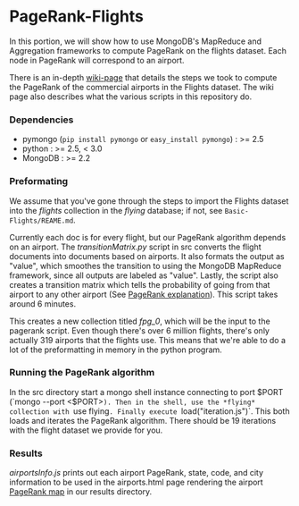 PageRank-Flights
================

In this portion, we will show how to use MongoDB's MapReduce and Aggregation frameworks to compute PageRank on the flights dataset. Each node in PageRank will correspond to an airport. 

There is an in-depth [wiki-page](http://github.com/10gen-interns/big-data-exploration/wiki/Pagerank-on-Flights-Dataset) that details the steps we took to compute the PageRank of the commercial airports in the Flights dataset. The wiki page also describes what the various scripts in this repository do.

### Dependencies
* pymongo (`pip install pymongo` or `easy_install pymongo`) : >= 2.5
* python : >= 2.5, < 3.0
* MongoDB : >= 2.2

### Preformating

We assume that you've gone through the steps to import the Flights dataset into the _flights_ collection in the _flying_ database; if not, see `Basic-Flights/REAME.md`.

Currently each doc is for every flight, but our PageRank algorithm depends on an airport. The *transitionMatrix.py* script in src converts the flight documents into documents based on airports. It also formats the output as "value", which smoothes the transition to using the MongoDB MapReduce framework, since all outputs are labeled as "value". Lastly, the script also creates a transition matrix which tells the probability of going from that airport to any other airport (See [PageRank explanation](http://github.com/10gen-interns/big-data-exploration/wiki/PageRank-on-Flights-Dataset#making-a-graph-of-airports)). This script takes around 6 minutes. 

This creates a new collection titled *fpg_0*, which will be the input to the pagerank script. Even though there's over 6 million flights, there's only actually 319 airports that the flights use. This means that we're able to do a lot of the preformatting in memory in the python program.  

### Running the PageRank algorithm

In the src directory start a mongo shell instance connecting to port $PORT (`mongo --port <$PORT>`). Then in the shell, use the *flying* collection with `use flying`. Finally execute `load("iteration.js")`. This both loads and iterates the PageRank algorithm. There should be 19 iterations with the flight dataset we provide for you.

### Results

*airportsInfo.js* prints out each airport PageRank, state, code, and city information to be used in the airports.html page rendering the airport [PageRank map](http://s3.amazonaws.com/big-data-wiki/airports.html) in our results directory.
